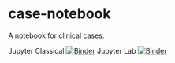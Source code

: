 # case-notebook
A notebook for clinical cases.

Jupyter Classical [![Binder](https://mybinder.org/badge.svg)](https://mybinder.org/v2/gh/santanche/case-notebook/master)
Jupyter Lab [![Binder](https://mybinder.org/badge.svg)](https://mybinder.org/v2/gh/santanche/case-notebook/master?urlpath=lab)
